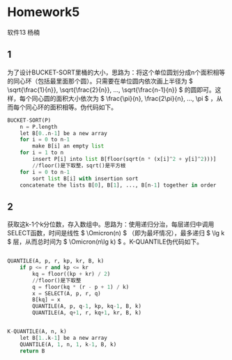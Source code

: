 # Homework5

软件13 杨楠

## 1

为了设计BUCKET-SORT里桶的大小，思路为：将这个单位圆划分成n个面积相等的同心环（包括最里面那个圆）。只需要在单位圆内依次画上半径为 $ \sqrt{\frac{1}{n}}, \sqrt{\frac{2}{n}}, ..., \sqrt{\frac{n-1}{n}} $ 的圆即可。这样，每个同心圆的面积大小依次为 $ \frac{\pi}{n}, \frac{2\pi}{n}, ..., \pi $ ，从而每个同心环的面积相等。伪代码如下。

```python
BUCKET-SORT(P)
    n = P.length
    let B[0..n-1] be a new array
    for i = 0 to n-1
        make B[i] an empty list
    for i = 1 to n
        insert P[i] into list B[floor(sqrt(n * (x[i]^2 + y[i]^2)))]
        //floor()是下取整，sqrt()是平方根
    for i = 0 to n-1
        sort list B[i] with insertion sort
    concatenate the lists B[0], B[1], ..., B[n-1] together in order
```

## 2

获取这k-1个k分位数，存入数组中。思路为：使用递归分治，每层递归中调用SELECT函数，时间是线性 $ \Omicron(n) $ （即为最坏情况），最多递归 $ \lg k $ 层，从而总时间为 $ \Omicron(n\lg k) $ 。K-QUANTILE伪代码如下。

```python

QUANTILE(A, p, r, kp, kr, B, k)
    if p <= r and kp <= kr
        kq = floor((kp + kr) / 2)
        //floor()是下取整
        q = floor(kq * (r - p + 1) / k)
        x = SELECT(A, p, r, q)
        B[kq] = x
        QUANTILE(A, p, q-1, kp, kq-1, B, k)
        QUANTILE(A, q+1, r, kq+1, kr, B, k)


K-QUANTILE(A, n, k)
    let B[1..k-1] be a new array
    QUANTILE(A, 1, n, 1, k-1, B, k)
    return B
```

